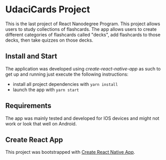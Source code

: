 # UdaciCards Project

This is the last project of React Nanodegree Program. This project allows users to study collections of flashcards. The app allows users to create different categories of flashcards called "decks", add flashcards to those decks, then take quizzes on those decks.

## Install and Start

The application was developed using *create-react-native-app* as such to get up and running just execute the following instructions:

* install all project dependencies with `yarn install`
* launch the app with `yarn start`

## Requirements

The app was mainly tested and developed for IOS devices and might not work or look that well on Android.

## Create React App

This project was bootstrapped with [Create React Native App](https://github.com/react-community/create-react-native-app).
